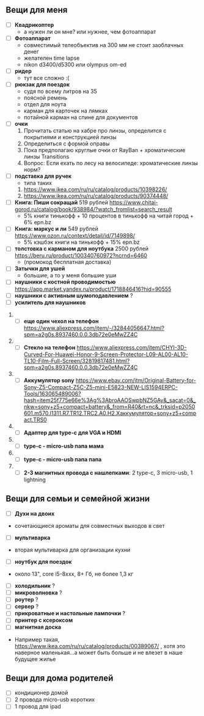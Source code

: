 ## Вещи для меня

- [ ] **Квадрикоптер**
   - а нужен ли он мне? или нужнее, чем фотоаппарат
- [ ] **Фотоаппарат**
  - совместимый телеобъектив на 300 мм не стоит заоблачных денег
  - желателен time lapse
  - nikon d3400/d5300 или olympus om-ed
- [ ] **ридер**
  - тут все сложно :(
- [ ] **рюкзак для поездок**
  - судя по всему литров на 35
  - поясной ремень
  - отдел для ноута
  - карман для карточек на лямках
  - потайной карман на спине для документов
- [ ] **очки**
  1. Прочитать статью на хабре про линзы, определится с покрытиями и конструкцией линзы
  2. Определиться с формой оправы
  3. Пока предполагаю круглые очки от RayBan + хроматические линзы Transitions
  4. Вопрос: Если ехать по лесу на велосипеде: хроматические линзы норм?
- [ ] **подставка для ручек**
  - типа таких   
   1. https://www.ikea.com/ru/ru/catalog/products/10398226/
   1. https://www.ikea.com/ru/ru/catalog/products/90374448/
- [ ] **Книга: Пиши сокращай** 519 рублей https://www.chitai-gorod.ru/catalog/book/938984/?watch_fromlist=search_result
   * 5% книги тинькофф + 10 процентов в тинькофф на читай город + 6% epn.bz
- [ ] **Книга: маркус и ли** 549 рублей    https://www.ozon.ru/context/detail/id/7149898/
  * 5% кэшбэк книги на тинькофф + 15% epn.bz
- [ ] **толстовка с карманом для ноутбука** 2500 рублей https://beru.ru/product/100340760972?ncrnd=6460
  - (промокод бесплатная доставка)
- [ ] **Затычки для ушей**
  - большие, а то у меня большие уши
- [ ] **наушники с костной проводимостью**        https://app.market.yandex.ru/product/1718846416?hid=90555
- [ ] **наушники с активным шумоподавлением** ?
- [ ] **усилитель для наушников**
1. - [ ] **еще один чехол на телефон**
https://www.aliexpress.com/item/-/32844056647.html?spm=a2g0s.8937460.0.0.3db72e0eMwZZ4C
1. - [ ] **Стекло на телефон** https://www.aliexpress.com/item/CHYI-3D-Curved-For-Huawei-Honor-9-Screen-Protector-L09-AL00-AL10-TL10-Film-Full-Screen/32819817481.html?spm=a2g0s.8937460.0.0.3db72e0eMwZZ4C
1. - [ ] **Аккумулятор sony** https://www.ebay.com/itm/Original-Battery-for-Sony-Z5-Compact-Z5C-Z5-mini-E5823-NEW-LIS1594ERPC-Tools/163065489006?hash=item25f775e66e%3Ag%3AbroAAOSwpbNZ5GAy&_sacat=0&_nkw=sony+z5+compact+battery&_from=R40&rt=nc&_trksid=p2050601.m570.l1311.R7.TR12.TRC2.A0.H2.Xаккумулятор+sony+z5+compact.TRS0
1. - [ ] **Адаптер для type-c для VGA и HDMI**
1. - [ ] **type-c - micro-usb папа мама**
1. - [ ] **type-c - micro-usb папа папа**
1. - [ ] **2-3 магнитных провода с нашлепками**: 2 type-c, 3 micro-usb, 1 lightning
## Вещи для семьи и семейной жизни
- [ ] **Духи на двоих**
- сочетающиеся ароматы для совместных выходов в свет
- [ ] **мультиварка**
- вторая мультиварка для организации кухни
- [ ] **ноутбук для поездок**
- около 13", core i5-8xxx, 8+ Гб, не более 1,3 кг
- [ ] **холодильник** ?
- [ ] **микроволновка** ?
- [ ] **роутер** ?
- [ ] **сервер** ?
- [ ] **прикроватные и настольные лампочки** ?
- [ ] **принтер с ксероксом**
- [ ] **магнитная доска**
- Например такая, https://www.ikea.com/ru/ru/catalog/products/00389067/ , хотя это наверное маленькая...а может быть больше и не влезет в наше будущее жилье
## Вещи для дома родителей
- [ ] кондиционер домой
- [ ] 2 провода micro-usb коротких
- [ ] 1 провод для ipad
